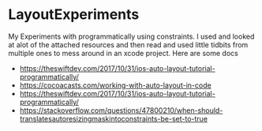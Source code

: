 # LayoutExperiments
My Experiments with programmatically using constraints. I used and looked at alot of the attached resources and then read and used little tidbits from multiple ones to mess around in an xcode project. Here are some docs

 * https://theswiftdev.com/2017/10/31/ios-auto-layout-tutorial-programmatically/
 * https://cocoacasts.com/working-with-auto-layout-in-code
 * https://theswiftdev.com/2017/10/31/ios-auto-layout-tutorial-programmatically/
 * https://stackoverflow.com/questions/47800210/when-should-translatesautoresizingmaskintoconstraints-be-set-to-true
